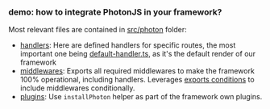 ### demo: how to integrate PhotonJS in your framework?

Most relevant files are contained in [src/photon](./src/photon) folder:
- [handlers](./src/photon/handlers): Here are defined handlers for specific routes, the most important one being [default-handler.ts](./src/photon/handlers/default-handler.ts), as it's the default render of our framework
- [middlewares](./src/photon/middlewares): Exports all required middlewares to make the framework 100% operational, including handlers. Leverages [exports conditions](./package.json) to include middlewares conditionally.
- [plugins](./src/plugins/index.ts): Use `installPhoton` helper as part of the framework own plugins.
